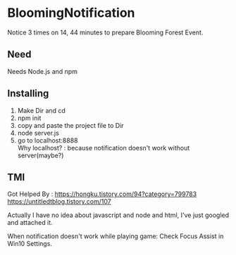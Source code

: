 # BloomingNotification
Notice 3 times on 14, 44 minutes to prepare Blooming Forest Event.

## Need
Needs Node.js and npm

## Installing
1. Make Dir and cd
2. npm init
3. copy and paste the project file to Dir
4. node server.js
5. go to localhost:8888<br />
Why localhost? : because notification doesn't work without server(maybe?)

## TMI
Got Helped By :
https://hongku.tistory.com/94?category=799783
https://untitledtblog.tistory.com/107 

Actually I have no idea about javascript and node and html, I've just googled and attached it.

When notification doesn't work while playing game:
Check Focus Assist in Win10 Settings.
